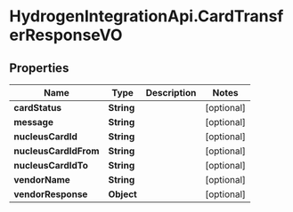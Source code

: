 # HydrogenIntegrationApi.CardTransferResponseVO

## Properties
Name | Type | Description | Notes
------------ | ------------- | ------------- | -------------
**cardStatus** | **String** |  | [optional] 
**message** | **String** |  | [optional] 
**nucleusCardId** | **String** |  | [optional] 
**nucleusCardIdFrom** | **String** |  | [optional] 
**nucleusCardIdTo** | **String** |  | [optional] 
**vendorName** | **String** |  | [optional] 
**vendorResponse** | **Object** |  | [optional] 


